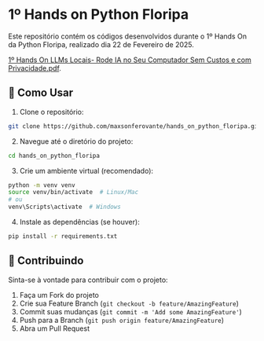 # 1º Hands on Python Floripa

Este repositório contém os códigos desenvolvidos durante o 1º Hands On da Python Floripa, realizado dia 22 de Fevereiro de 2025.

[1º Hands On LLMs Locais- Rode IA no Seu Computador Sem Custos e com Privacidade.pdf](1HandsOnLLMsLocaisRodeIAnoSeuComputadorSemCustosecomPrivacidade.pdf).

## 🚀 Como Usar

1. Clone o repositório:

```bash
git clone https://github.com/maxsonferovante/hands_on_python_floripa.git
```

2. Navegue até o diretório do projeto:

```bash
cd hands_on_python_floripa
```

3. Crie um ambiente virtual (recomendado):

```bash
python -m venv venv
source venv/bin/activate  # Linux/Mac
# ou
venv\Scripts\activate  # Windows
```

4. Instale as dependências (se houver):

```bash
pip install -r requirements.txt
```

## 🤝 Contribuindo

Sinta-se à vontade para contribuir com o projeto:

1. Faça um Fork do projeto
2. Crie sua Feature Branch (`git checkout -b feature/AmazingFeature`)
3. Commit suas mudanças (`git commit -m 'Add some AmazingFeature'`)
4. Push para a Branch (`git push origin feature/AmazingFeature`)
5. Abra um Pull Request
